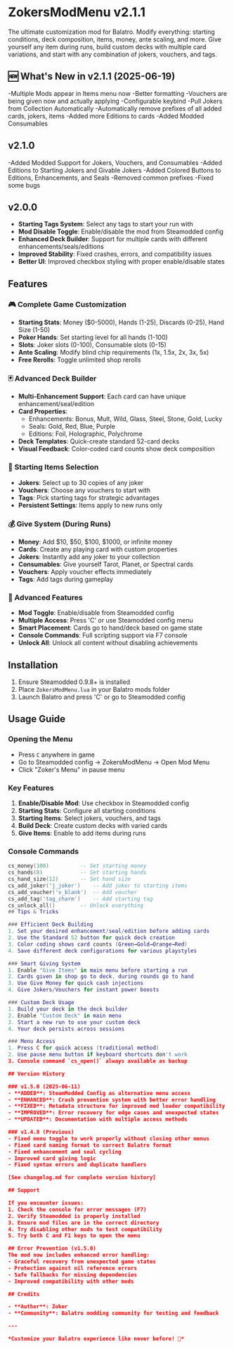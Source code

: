 # ZokersModMenu v2.1.1

The ultimate customization mod for Balatro. Modify everything: starting conditions, deck composition, items, money, ante scaling, and more. Give yourself any item during runs, build custom decks with multiple card variations, and start with any combination of jokers, vouchers, and tags.

## 🆕 What's New in v2.1.1 (2025-06-19)
-Multiple Mods appear in Items menu now
-Better formatting
-Vouchers are being given now and actually applying
-Configurable keybind
-Pull Jokers from Collection Automatically
-Automatically remove prefixes of all added cards, jokers, items
-Added more Editions to cards
-Added Modded Consumables

## v2.1.0
-Added Modded Support for Jokers, Vouchers, and Consumables
-Added Editions to Starting Jokers and Givable Jokers
-Added Colored Buttons to Editions, Enhancements, and Seals
-Removed common prefixes
-Fixed some bugs

## v2.0.0
- **Starting Tags System**: Select any tags to start your run with
- **Mod Disable Toggle**: Enable/disable the mod from Steamodded config
- **Enhanced Deck Builder**: Support for multiple cards with different enhancements/seals/editions
- **Improved Stability**: Fixed crashes, errors, and compatibility issues
- **Better UI**: Improved checkbox styling with proper enable/disable states

## Features

### 🎮 Complete Game Customization
- **Starting Stats**: Money ($0-5000), Hands (1-25), Discards (0-25), Hand Size (1-50)
- **Poker Hands**: Set starting level for all hands (1-100)
- **Slots**: Joker slots (0-100), Consumable slots (0-15)
- **Ante Scaling**: Modify blind chip requirements (1x, 1.5x, 2x, 3x, 5x)
- **Free Rerolls**: Toggle unlimited shop rerolls

### 🃏 Advanced Deck Builder
- **Multi-Enhancement Support**: Each card can have unique enhancement/seal/edition
- **Card Properties**: 
  - Enhancements: Bonus, Mult, Wild, Glass, Steel, Stone, Gold, Lucky
  - Seals: Gold, Red, Blue, Purple
  - Editions: Foil, Holographic, Polychrome
- **Deck Templates**: Quick-create standard 52-card decks
- **Visual Feedback**: Color-coded card counts show deck composition

### 🎁 Starting Items Selection
- **Jokers**: Select up to 30 copies of any joker
- **Vouchers**: Choose any vouchers to start with
- **Tags**: Pick starting tags for strategic advantages
- **Persistent Settings**: Items apply to new runs only

### 💰 Give System (During Runs)
- **Money**: Add $10, $50, $100, $1000, or infinite money
- **Cards**: Create any playing card with custom properties
- **Jokers**: Instantly add any joker to your collection
- **Consumables**: Give yourself Tarot, Planet, or Spectral cards
- **Vouchers**: Apply voucher effects immediately
- **Tags**: Add tags during gameplay

### 🔧 Advanced Features
- **Mod Toggle**: Enable/disable from Steamodded config
- **Multiple Access**: Press 'C' or use Steamodded config menu
- **Smart Placement**: Cards go to hand/deck based on game state
- **Console Commands**: Full scripting support via F7 console
- **Unlock All**: Unlock all content without disabling achievements

## Installation

1. Ensure Steamodded 0.9.8+ is installed
2. Place `ZokersModMenu.lua` in your Balatro mods folder
3. Launch Balatro and press 'C' or go to Steamodded config

## Usage Guide

### Opening the Menu
- Press `C` anywhere in game
- Go to Steamodded config → ZokersModMenu → Open Mod Menu
- Click "Zoker's Menu" in pause menu

### Key Features
1. **Enable/Disable Mod**: Use checkbox in Steamodded config
2. **Starting Stats**: Configure all starting conditions
3. **Starting Items**: Select jokers, vouchers, and tags
4. **Build Deck**: Create custom decks with varied cards
5. **Give Items**: Enable to add items during runs

### Console Commands
```lua
cs_money(100)          -- Set starting money
cs_hands(8)            -- Set starting hands
cs_hand_size(12)       -- Set hand size
cs_add_joker('j_joker')    -- Add joker to starting items
cs_add_voucher('v_blank')  -- Add voucher
cs_add_tag('tag_charm')    -- Add starting tag
cs_unlock_all()        -- Unlock everything
## Tips & Tricks

### Efficient Deck Building
1. Set your desired enhancement/seal/edition before adding cards
2. Use the Standard 52 button for quick deck creation
3. Color coding shows card counts (Green→Gold→Orange→Red)
4. Save different deck configurations for various playstyles

### Smart Giving System
1. Enable "Give Items" in main menu before starting a run
2. Cards given in shop go to deck, during rounds go to hand
3. Use Give Money for quick cash injections
4. Give Jokers/Vouchers for instant power boosts

### Custom Deck Usage
1. Build your deck in the deck builder
2. Enable "Custom Deck" in main menu
3. Start a new run to use your custom deck
4. Your deck persists across sessions

### Menu Access
1. Press C for quick access (traditional method)
2. Use pause menu button if keyboard shortcuts don't work
3. Console command `cs_open()` always available as backup

## Version History

### v1.5.0 (2025-06-11)
- **ADDED**: SteamModded Config as alternative menu access
- **ENHANCED**: Crash prevention system with better error handling
- **FIXED**: Metadata structure for improved mod loader compatibility
- **IMPROVED**: Error recovery for edge cases and unexpected states
- **UPDATED**: Documentation with multiple access methods

### v1.4.8 (Previous)
- Fixed menu toggle to work properly without closing other menus
- Fixed card naming format to correct Balatro format
- Fixed enhancement and seal cycling
- Improved card giving logic
- Fixed syntax errors and duplicate handlers

[See changelog.md for complete version history]

## Support

If you encounter issues:
1. Check the console for error messages (F7)
2. Verify Steamodded is properly installed
3. Ensure mod files are in the correct directory
4. Try disabling other mods to test compatibility
5. Try both C and F1 keys to open the menu

## Error Prevention (v1.5.0)
The mod now includes enhanced error handling:
- Graceful recovery from unexpected game states
- Protection against nil reference errors
- Safe fallbacks for missing dependencies
- Improved compatibility with other mods

## Credits

- **Author**: Zoker
- **Community**: Balatro modding community for testing and feedback

---

*Customize your Balatro experience like never before! 🎲*